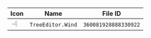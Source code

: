 | Icon | Name | File ID |
| ---  | ---  | ---     |
| ![](TreeEditor.Wind.png) | `TreeEditor.Wind` | `360081928888330922` |
